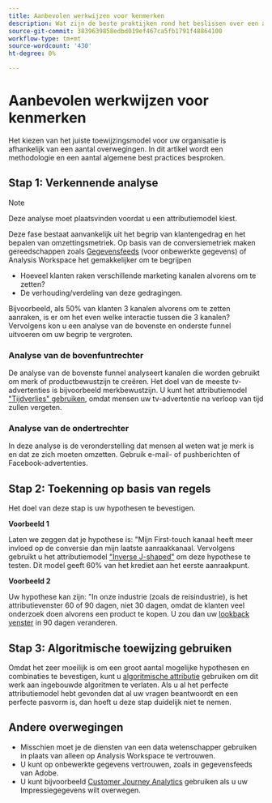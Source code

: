 ```yaml
---
title: Aanbevolen werkwijzen voor kenmerken
description: Wat zijn de beste praktijken rond het beslissen over een attributiemodel?
source-git-commit: 3839639858edbd019ef467ca5fb1791f48864100
workflow-type: tm+mt
source-wordcount: '430'
ht-degree: 0%

---
```



# Aanbevolen werkwijzen voor kenmerken

Het kiezen van het juiste toewijzingsmodel voor uw organisatie is afhankelijk van een aantal overwegingen. In dit artikel wordt een methodologie en een aantal algemene best practices besproken.

## Stap 1: Verkennende analyse

>[!NOTE]
>Deze analyse moet plaatsvinden voordat u een attributiemodel kiest.

Deze fase bestaat aanvankelijk uit het begrip van klantengedrag en het bepalen van omzettingsmetriek. Op basis van de conversiemetriek maken gereedschappen zoals [Gegevensfeeds](https://experienceleague.adobe.com/docs/analytics/export/analytics-data-feed/data-feed-overview.html?lang=en) (voor onbewerkte gegevens) of Analysis Workspace het gemakkelijker om te begrijpen

* Hoeveel klanten raken verschillende marketing kanalen alvorens om te zetten?
* De verhouding/verdeling van deze gedragingen.

Bijvoorbeeld, als 50% van klanten 3 kanalen alvorens om te zetten aanraken, is er om het even welke interactie tussen die 3 kanalen?
Vervolgens kon u een analyse van de bovenste en onderste funnel uitvoeren om uw begrip te vergroten.

### Analyse van de bovenfuntrechter

De analyse van de bovenste funnel analyseert kanalen die worden gebruikt om merk of productbewustzijn te creëren. Het doel van de meeste tv-advertenties is bijvoorbeeld merkbewustzijn. U kunt het attributiemodel [&quot;Tijdverlies&quot; gebruiken](/help/analysis-workspace/attribution/models.md), omdat mensen uw tv-advertentie na verloop van tijd zullen vergeten.

### Analyse van de ondertrechter

In deze analyse is de veronderstelling dat mensen al weten wat je merk is en dat ze zich moeten omzetten. Gebruik e-mail- of pushberichten of Facebook-advertenties.

## Stap 2: Toekenning op basis van regels

Het doel van deze stap is uw hypothesen te bevestigen.

**Voorbeeld 1**

Laten we zeggen dat je hypothese is: &quot;Mijn First-touch kanaal heeft meer invloed op de conversie dan mijn laatste aanraakkanaal. Vervolgens gebruikt u het attributiemodel [&quot;Inverse J-shaped&quot;](/help/analysis-workspace/attribution/models.md) om deze hypothese te testen. Dit model geeft 60% van het krediet aan het eerste aanraakpunt.

**Voorbeeld 2**

Uw hypothese kan zijn: &quot;In onze industrie (zoals de reisindustrie), is het attributievenster 60 of 90 dagen, niet 30 dagen, omdat de klanten veel onderzoek doen alvorens een product te kopen. U zou dan uw [lookback venster](https://experienceleague.adobe.com/docs/analytics-platform/using/cja-workspace/attribution/models.html?lang=en#lookback-windows) in 90 dagen veranderen.

## Stap 3: Algoritmische toewijzing gebruiken

Omdat het zeer moeilijk is om een groot aantal mogelijke hypothesen en combinaties te bevestigen, kunt u [algoritmische attributie](/help/analysis-workspace/attribution/algorithmic.md) gebruiken om dit werk aan ingebouwde algoritmen te verlaten. Als u al het perfecte attributiemodel hebt gevonden dat al uw vragen beantwoordt en een perfecte pasvorm is, dan hoeft u deze stap duidelijk niet te nemen.

## Andere overwegingen

* Misschien moet je de diensten van een data wetenschapper gebruiken in plaats van alleen op Analysis Workspace te vertrouwen.
* U kunt op onbewerkte gegevens vertrouwen, zoals in gegevensfeeds van Adobe.
* U kunt bijvoorbeeld [Customer Journey Analytics](https://experienceleague.adobe.com/docs/analytics-platform/using/cja-overview/cja-overview.html?lang=en) gebruiken als u uw Impressiegegevens wilt overwegen.

